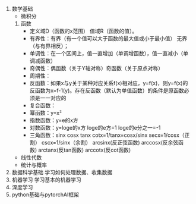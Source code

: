 1. 数学基础
   * 微积分
    1. 函数
       * 定义域D（函数的x范围） 值域R（函数的值）。
       * 有界性：有界（有一个值可以大于函数的最大值或小于最小值） 无界（与有界相反）；
       * 单调性：在一个区间上，值一直增加（单调增函数），值一直减小（单调减函数）
       * 奇偶性：偶函数（关于Y轴对称）奇函数（关于原点对称）
       * 周期性：
       * 反函数：如果x与y关于某种对应关系f(x)相对应，y=f(x)，则y=f(x)的反函数为x=f-1(y)。存在反函数（默认为单值函数）的条件是原函数必须是一一对应的
       * 复合函数：
       * 幂函数：y=x²
       * 指数函数：y=e的x方
       * 对数函数：y=loge的x方 loge的e方=1 loge的e分之一=-1
       * 三角函数：sinx cosx tanx cotx=1/tanx=cosx/sinx secx=1/cosx（正割） cscx=1/sinx（余割） arcsinx(反正弦函数) arccosx(反余弦函数) arctanx(反tan函数) arccotx(反cot函数)
   * 线性代数
   * 统计与概率
2. 数据科学基础
   学习如何处理数据、收集数据
3. 机器学习
   学习基本的机器学习
4. 深度学习
5. python基础与pytorchAI框架
